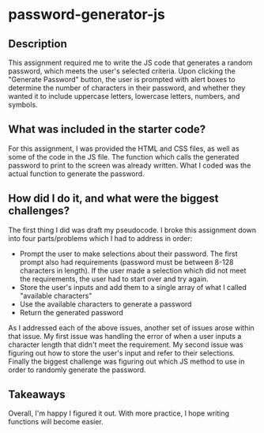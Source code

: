 # password-generator-js

## Description

This assignment required me to write the JS code that generates a random password, which meets the user's selected criteria. Upon clicking the "Generate Password" button, the user is prompted with alert boxes to determine the number of characters in their password, and whether they wanted it to include uppercase letters, lowercase letters, numbers, and symbols.

## What was included in the starter code? 

For this assignment, I was provided the HTML and CSS files, as well as some of the code in the JS file. The function which calls the generated password to print to the screen was already written. What I coded was the actual function to generate the password.

## How did I do it, and what were the biggest challenges?

The first thing I did was draft my pseudocode. I broke this assignment down into four parts/problems which I had to address in order:

* Prompt the user to make selections about their password. The first prompt also had requirements (password must be between 8-128 characters in length). If the user made a selection which did not meet the requirements, the user had to start over and try again. 
* Store the user's inputs and add them to a single array of what I called "available characters"
* Use the available characters to generate a password
* Return the generated password

As I addressed each of the above issues, another set of issues arose within that issue. My first issue was handling the error of when a user inputs a character length that didn't meet the requirement. My second issue was figuring out how to store the user's input and refer to their selections. Finally the biggest challenge was figuring out which JS method to use in order to randomly generate the password. 

## Takeaways

Overall, I'm happy I figured it out. With more practice, I hope writing functions will become easier.